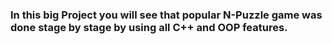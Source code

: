 ### In this big Project you will see that popular N-Puzzle game was done stage by stage by using all C++ and OOP features.
